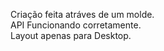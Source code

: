 Criação feita atráves de um molde. 
<br>
API Funcionando corretamente.
<br>
Layout apenas para Desktop.
